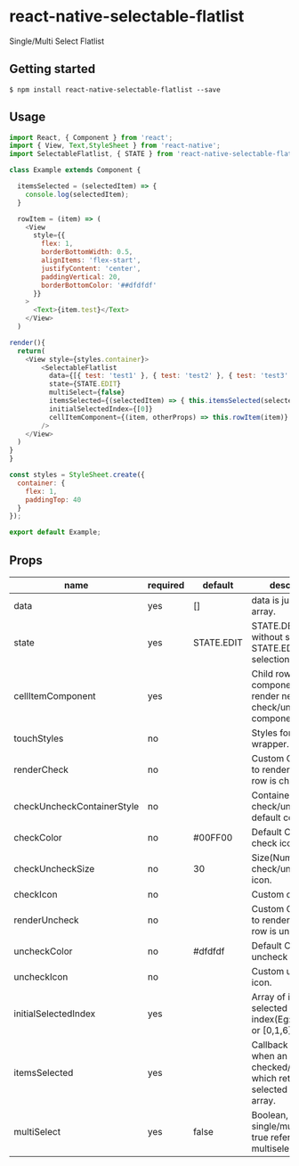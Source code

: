 
# react-native-selectable-flatlist
 Single/Multi Select Flatlist

## Getting started

`$ npm install react-native-selectable-flatlist --save`


## Usage
```javascript
import React, { Component } from 'react';
import { View, Text,StyleSheet } from 'react-native';
import SelectableFlatlist, { STATE } from 'react-native-selectable-flatlist';

class Example extends Component {

  itemsSelected = (selectedItem) => {
    console.log(selectedItem);
  }

  rowItem = (item) => (
    <View
      style={{
        flex: 1,
        borderBottomWidth: 0.5,
        alignItems: 'flex-start',
        justifyContent: 'center',
        paddingVertical: 20,
        borderBottomColor: '##dfdfdf'
      }}
    >
      <Text>{item.test}</Text>
    </View>
  )

render(){
  return(
    <View style={styles.container}>
        <SelectableFlatlist
          data={[{ test: 'test1' }, { test: 'test2' }, { test: 'test3' }]}
          state={STATE.EDIT}
          multiSelect={false}
          itemsSelected={(selectedItem) => { this.itemsSelected(selectedItem); }}
          initialSelectedIndex={[0]}
          cellItemComponent={(item, otherProps) => this.rowItem(item)}
        />
    </View>
  )
}
}

const styles = StyleSheet.create({
  container: {
    flex: 1,
    paddingTop: 40
  }
});

export default Example;
```

## Props

| name                      | required |    default     | description |
| ------------------------- | -------- | -------------- | ------------|
| data                      |   yes    |       []       | data is just a plain array. |
| state                     |   yes    |   STATE.EDIT   | STATE.DEFAULT, without selection. STATE.EDIT with selection. |
| cellItemComponent         |   yes    |                | Child row component to render next check/uncheck componenet. |
| touchStyles               |   no     |                | Styles for touch wrapper. |
| renderCheck               |   no     |                | Custom Component to render when a row is checked. |
| checkUncheckContainerStyle|   no     |                | Container style of check/uncheck default component. |
| checkColor                |   no     |     #00FF00    | Default Color of check icon. |
| checkUncheckSize          |   no     |       30       | Size(Number) of check/uncheck icon. |
| checkIcon                 |   no     |                | Custom check icon. |
| renderUncheck             |   no     |                | Custom Component to render when a row is unchecked. |
| uncheckColor              |   no     |     #dfdfdf    | Default Color of uncheck icon. |
| uncheckIcon               |   no     |                | Custom uncheck icon. |
| initialSelectedIndex      |   yes    |                | Array of initially selected item index(Eg:- [0] or [] or [0,1,6]). |
| itemsSelected             |   yes    |                | Callback function when an item checked/unchecked which returns selected items array. |
| multiSelect               |   yes    |      false     | Boolean, single/multi select, true refers to multiselect. |